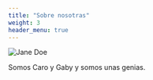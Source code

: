 ```yaml
---
title: "Sobre nosotras"
weight: 3
header_menu: true
---
```


![Jane Doe](images/nosotras.png)

Somos Caro y Gaby y somos unas genias.
